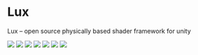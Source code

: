 Lux
===

Lux – open source physically based shader framework for unity

<img src="http://gdurl.com/OHDW">

<img src="http://gdurl.com/Vpx4">

<img src="http://gdurl.com/eDxs">

<img src="http://gdurl.com/RuPE">

<img src="http://gdurl.com/u8Rb">

<img src="http://gdurl.com/o9Rf">

<img src="http://gdurl.com/EzCN">










